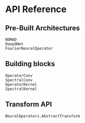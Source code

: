 # API Reference

## Pre-Built Architectures

```@docs
NOMAD
DeepONet
FourierNeuralOperator
```

## Building blocks

```@docs
OperatorConv
SpectralConv
OperatorKernel
SpectralKernel
```

## Transform API

```@docs
NeuralOperators.AbstractTransform
```
